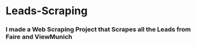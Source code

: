 # Leads-Scraping

### I made a Web Scraping Project that Scrapes all the Leads from Faire and ViewMunich
